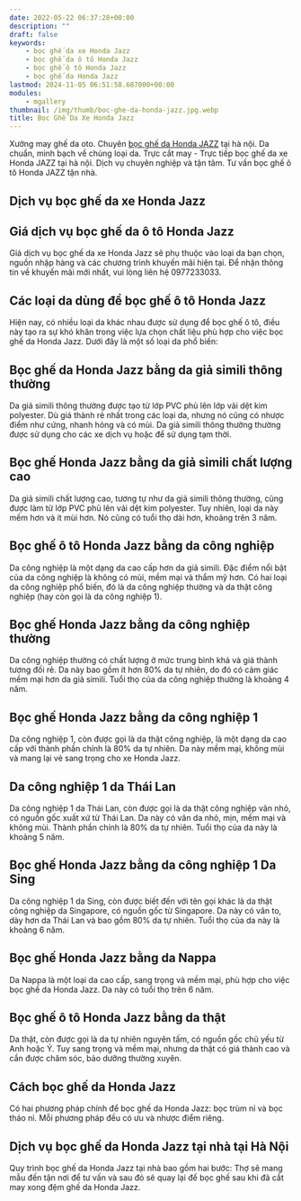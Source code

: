 ```yaml
---
date: 2022-05-22 06:37:28+00:00
description: ""
draft: false
keywords:
    - bọc ghế da xe Honda Jazz
    - bọc ghế da ô tô Honda Jazz
    - bọc ghế ô tô Honda Jazz
    - bọc ghế da Honda Jazz
lastmod: 2024-11-05 06:51:58.687000+00:00
modules:
    - mgallery
thumbnail: /img/thumb/boc-ghe-da-honda-jazz.jpg.webp
title: Bọc Ghế Da Xe Honda Jazz
---
```


Xưởng may ghế da oto. Chuyên [bọc ghế da Honda JAZZ](https://bocgheoto.vn/honda/boc-ghe-da-xe-honda-jazz.html/) tại hà nội. Da chuẩn, minh bạch về chủng loại da. Trực cắt may - Trực tiếp bọc ghế da xe Honda JAZZ tại hà nội. Dịch vụ chuyên nghiệp và tận tâm. Tư vấn bọc ghế ô tô Honda JAZZ tận nhà.

## Dịch vụ bọc ghế da xe Honda Jazz

## Giá dịch vụ bọc ghế da ô tô Honda Jazz
Giá dịch vụ bọc ghế da xe Honda Jazz sẽ phụ thuộc vào loại da bạn chọn, nguồn nhập hàng và các chương trình khuyến mãi hiện tại. Để nhận thông tin về khuyến mãi mới nhất, vui lòng liên hệ 0977233033.

## Các loại da dùng để bọc ghế ô tô Honda Jazz
Hiện nay, có nhiều loại da khác nhau được sử dụng để bọc ghế ô tô, điều này tạo ra sự khó khăn trong việc lựa chọn chất liệu phù hợp cho việc bọc ghế da Honda Jazz. Dưới đây là một số loại da phổ biến:

## Bọc ghế da Honda Jazz bằng da giả simili thông thường
Da giả simili thông thường được tạo từ lớp PVC phủ lên lớp vải dệt kim polyester. Dù giá thành rẻ nhất trong các loại da, nhưng nó cũng có nhược điểm như cứng, nhanh hỏng và có mùi. Da giả simili thông thường thường được sử dụng cho các xe dịch vụ hoặc để sử dụng tạm thời.

## Bọc ghế Honda Jazz bằng da giả simili chất lượng cao
Da giả simili chất lượng cao, tương tự như da giả simili thông thường, cũng được làm từ lớp PVC phủ lên vải dệt kim polyester. Tuy nhiên, loại da này mềm hơn và ít mùi hơn. Nó cũng có tuổi thọ dài hơn, khoảng trên 3 năm.

## Bọc ghế ô tô Honda Jazz bằng da công nghiệp
Da công nghiệp là một dạng da cao cấp hơn da giả simili. Đặc điểm nổi bật của da công nghiệp là không có mùi, mềm mại và thẩm mỹ hơn. Có hai loại da công nghiệp phổ biến, đó là da công nghiệp thường và da thật công nghiệp (hay còn gọi là da công nghiệp 1).

## Bọc ghế Honda Jazz bằng da công nghiệp thường
Da công nghiệp thường có chất lượng ở mức trung bình khá và giá thành tương đối rẻ. Da này bao gồm ít hơn 80% da tự nhiên, do đó có cảm giác mềm mại hơn da giả simili. Tuổi thọ của da công nghiệp thường là khoảng 4 năm.

## Bọc ghế Honda Jazz bằng da công nghiệp 1
Da công nghiệp 1, còn được gọi là da thật công nghiệp, là một dạng da cao cấp với thành phần chính là 80% da tự nhiên. Da này mềm mại, không mùi và mang lại vẻ sang trọng cho xe Honda Jazz.

## Da công nghiệp 1 da Thái Lan
Da công nghiệp 1 da Thái Lan, còn được gọi là da thật công nghiệp vân nhỏ, có nguồn gốc xuất xứ từ Thái Lan. Da này có vân da nhỏ, mịn, mềm mại và không mùi. Thành phần chính là 80% da tự nhiên. Tuổi thọ của da này là khoảng 5 năm.

## Bọc ghế Honda Jazz bằng da công nghiệp 1 Da Sing
Da công nghiệp 1 da Sing, còn được biết đến với tên gọi khác là da thật công nghiệp da Singapore, có nguồn gốc từ Singapore. Da này có vân to, dày hơn da Thái Lan và bao gồm 80% da tự nhiên. Tuổi thọ của da này là khoảng 6 năm.

## Bọc ghế Honda Jazz bằng da Nappa
Da Nappa là một loại da cao cấp, sang trọng và mềm mại, phù hợp cho việc bọc ghế da Honda Jazz. Da này có tuổi thọ trên 6 năm.

## Bọc ghế ô tô Honda Jazz bằng da thật
Da thật, còn được gọi là da tự nhiên nguyên tấm, có nguồn gốc chủ yếu từ Anh hoặc Ý. Tuy sang trọng và mềm mại, nhưng da thật có giá thành cao và cần được chăm sóc, bảo dưỡng thường xuyên.

## Cách bọc ghế da Honda Jazz
Có hai phương pháp chính để bọc ghế da Honda Jazz: bọc trùm nỉ và bọc tháo nỉ. Mỗi phương pháp đều có ưu và nhược điểm riêng.

## Dịch vụ bọc ghế da Honda Jazz tại nhà tại Hà Nội
Quy trình bọc ghế da Honda Jazz tại nhà bao gồm hai bước: Thợ sẽ mang mẫu đến tận nơi để tư vấn và sau đó sẽ quay lại để bọc ghế sau khi đã cắt may xong đệm ghế da Honda Jazz.